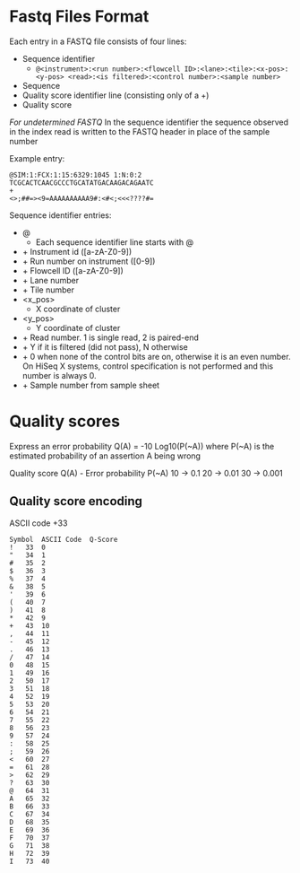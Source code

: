 # Fastq Files Format

Each entry in a FASTQ file consists of four lines:
- Sequence identifier
	- ```@<instrument>:<run number>:<flowcell ID>:<lane>:<tile>:<x-pos>:<y-pos> <read>:<is filtered>:<control number>:<sample number>```
- Sequence
- Quality score identifier line (consisting only of a +)
- Quality score

*For undetermined FASTQ*
In the sequence identifier the sequence observed in the index read is written to the FASTQ header in place of the sample number


Example entry:
```
@SIM:1:FCX:1:15:6329:1045 1:N:0:2
TCGCACTCAACGCCCTGCATATGACAAGACAGAATC
+
<>;##=><9=AAAAAAAAAA9#:<#<;<<<????#=
```

Sequence identifier entries:
- @
	+ Each sequence identifier line starts with @
- <instrument>
	+ Instrument id ([a-zA-Z0-9])
- <run number>
	+ Run number on instrument ([0-9])
- <flowcell ID> 
	+ Flowcell ID ([a-zA-Z0-9])
- <lane>
	+ Lane number
- <tile>
	+ Tile number 
- <x_pos>
	+ X coordinate of cluster
- <y_pos>
	+ Y coordinate of cluster
- <read>
	+ Read number. 1 is single read, 2 is paired-end
- <is filtered>
	+ Y if it is filtered (did not pass), N otherwise
- <control number> 
	+ 0 when none of the control bits are on, otherwise it is an even number. On HiSeq X systems, control specification is not performed and this number is always 0.
- <sample number>
	+ Sample number from sample sheet
	

# Quality scores
Express an error probability
Q(A) = -10 Log10(P(~A))
where P(~A) is the estimated probability of an assertion A being wrong

Quality score Q(A) - Error probability P(~A)
10 -> 0.1
20 -> 0.01
30 -> 0.001

## Quality score encoding
ASCII code +33
```
Symbol	ASCII Code	Q-Score
!	33	0
"	34	1
#	35	2
$	36	3
%	37	4
&	38	5
'	39	6
(	40	7
)	41	8
*	42	9
+	43	10
,	44	11
-	45	12
.	46	13
/	47	14
0	48	15
1	49	16
2	50	17
3	51	18
4	52	19
5	53	20
6	54	21
7	55	22
8	56	23
9	57	24
:	58	25
;	59	26
<	60	27
=	61	28
>	62	29
?	63	30
@	64	31
A	65	32
B	66	33
C	67	34
D	68	35
E	69	36
F	70	37
G	71	38
H	72	39
I	73	40
```










